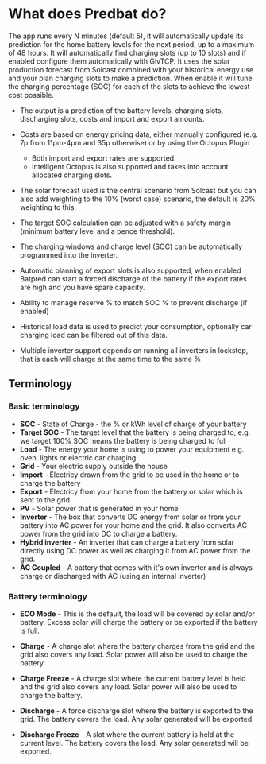 # What does Predbat do?

The app runs every N minutes (default 5), it will automatically update its prediction for the home battery levels for the next period, up to a maximum of 48 hours. It will automatically find charging slots (up to 10 slots) and if enabled configure them automatically with GivTCP. It uses the solar production forecast from Solcast combined with your historical energy use and your plan charging slots to make a prediction. When enable it will tune the charging percentage (SOC) for each of the slots to achieve the lowest cost possible.

- The output is a prediction of the battery levels, charging slots, discharging slots, costs and import and export amounts.
- Costs are based on energy pricing data, either manually configured (e.g. 7p from 11pm-4pm and 35p otherwise) or by using the Octopus Plugin
    - Both import and export rates are supported.
    - Intelligent Octopus is also supported and takes into account allocated charging slots.  
- The solar forecast used is the central scenario from Solcast but you can also add weighting to the 10% (worst case) scenario, the default is 20% weighting to this.
- The target SOC calculation can be adjusted with a safety margin (minimum battery level and a pence threshold).
- The charging windows and charge level (SOC) can be automatically programmed into the inverter.
- Automatic planning of export slots is also supported, when enabled Batpred can start a forced discharge of the battery if the export rates are high and you have spare capacity.
- Ability to manage reserve % to match SOC % to prevent discharge (if enabled)
- Historical load data is used to predict your consumption, optionally car charging load can be filtered out of this data.

- Multiple inverter support depends on running all inverters in lockstep, that is each will charge at the same time to the same %

## Terminology

### Basic terminology

* **SOC** - State of Charge - the % or kWh level of charge of your battery
* **Target SOC** - The target level that the battery is being charged to, e.g. we target 100% SOC means the battery is being charged to full
* **Load** - The energy your home is using to power your equipment e.g. oven, lights or electric car charging
* **Grid** - Your electric supply outside the house
* **Import** - Electricy drawn from the grid to be used in the home or to charge the battery
* **Export** - Electricy from your home from the battery or solar which is sent to the grid.
* **PV** - Solar power that is generated in your home
* **Inverter** - The box that converts DC energy from solar or from your battery into AC power for your home and the grid. It also converts AC power from the grid into DC to charge a battery.
* **Hybrid inverter** - An inverter that can charge a battery from solar directly using DC power as well as charging it from AC power from the grid.
* **AC Coupled** - A battery that comes with it's own inverter and is always charge or discharged with AC (using an internal inverter)

### Battery terminology

* **ECO Mode** - This is the default, the load will be covered by solar and/or battery. Excess solar will charge the battery or be exported if the battery is full.

* **Charge** - A charge slot where the battery charges from the grid and the grid also covers any load. Solar power will also be used to charge the battery.
* **Charge Freeze** - A charge slot where the current battery level is held and the grid also covers any load. Solar power will also be used to charge the battery.
  
* **Discharge** - A force discharge slot where the battery is exported to the grid. The battery covers the load. Any solar generated will be exported.
* **Discharge Freeze** - A slot where the current battery is held at the current level. The battery covers the load. Any solar generated will be exported. 

